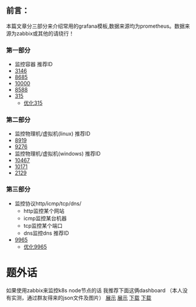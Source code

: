 ## 前言：
本篇文章分三部分来介绍常用的grafana模板,数据来源均为prometheus。数据来源为zabbix或其他的请绕行！
### 第一部分
- 监控容器
推荐ID
- [3146](https://i.loli.net/2020/01/07/Egzrn1GRbAJdOC2.png)
- [8685](https://i.loli.net/2020/01/07/zvGaTlcCFN1DY2h.png)
- [10000](https://i.loli.net/2020/01/07/FPKriEGjBYyh1tD.png)
- [8588](https://i.loli.net/2020/01/07/n8uRqwL1bcDWfgG.png)
- [315](https://i.loli.net/2020/01/07/WLSYyKrxZNoFq4w.png)
  - [优化315](http://nextcloud.cpolar.cn/s/zYJA4id9JAcmwcg)
### 第二部分
- 监控物理机/虚拟机(linux)
推荐ID
- [8919](https://i.loli.net/2020/01/07/Lcm6yiKWH4wIfgB.png)
- [9276](https://i.loli.net/2020/01/07/bFvwALpmSzHrdsV.png)
- 监控物理机/虚拟机(windows)
推荐ID
- [10467](https://i.loli.net/2020/01/07/kHjOtSE6Wuw925i.png)
- [10171](https://i.loli.net/2020/01/07/BjxIfNsHFJQLCuA.png)
- [2129](https://i.loli.net/2020/01/07/hDpuNUt9FYbvkJd.png)
### 第三部分
- 监控协议http/icmp/tcp/dns/
  - http监控某个网站
  - icmp监控某台机器
  - tcp监控某个端口
  - dns监控dns
推荐ID
- [9965](https://i.loli.net/2019/12/13/sWBSaHXA8cI6UoT.png)
  - [优化9965](http://nextcloud.cpolar.cn/s/46CQrKq49R6nC6i)
# 题外话
如果使用zabbix来监控k8s node节点的话 我推荐下面这俩dashboard
（本人没有实测，通过群友得来的json文件及图片）
[展示](https://i.loli.net/2020/01/07/2k3Z1fc8osFmi4u.png)
[展示](https://i.loli.net/2020/01/07/EZYLVtdMhjImnKO.png)
[下载](http://nextcloud.cpolar.cn/s/i228tDn3p92Wyrn)
[下载](http://nextcloud.cpolar.cn/s/NJgeQ78nbHAsJQ9)
